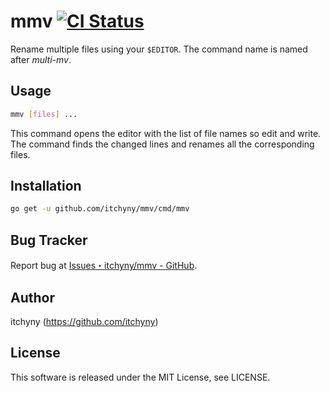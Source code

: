 # mmv [![CI Status](https://github.com/itchyny/mmv/workflows/CI/badge.svg)](https://github.com/itchyny/mmv/actions)
Rename multiple files using your `$EDITOR`. The command name is named after _multi-mv_.
## Usage
```bash
mmv [files] ...
```
This command opens the editor with the list of file names so edit and write.
The command finds the changed lines and renames all the corresponding files.

## Installation
```bash
go get -u github.com/itchyny/mmv/cmd/mmv
```

## Bug Tracker
Report bug at [Issues・itchyny/mmv - GitHub](https://github.com/itchyny/mmv/issues).

## Author
itchyny (https://github.com/itchyny)

## License
This software is released under the MIT License, see LICENSE.
